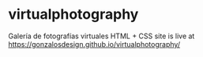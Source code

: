 # virtualphotography
Galería de fotografías virtuales
HTML + CSS
site is live at https://gonzalosdesign.github.io/virtualphotography/
